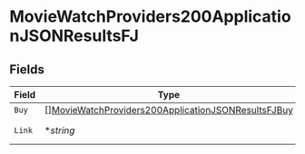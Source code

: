 # MovieWatchProviders200ApplicationJSONResultsFJ


## Fields

| Field                                                                                                                               | Type                                                                                                                                | Required                                                                                                                            | Description                                                                                                                         | Example                                                                                                                             |
| ----------------------------------------------------------------------------------------------------------------------------------- | ----------------------------------------------------------------------------------------------------------------------------------- | ----------------------------------------------------------------------------------------------------------------------------------- | ----------------------------------------------------------------------------------------------------------------------------------- | ----------------------------------------------------------------------------------------------------------------------------------- |
| `Buy`                                                                                                                               | [][MovieWatchProviders200ApplicationJSONResultsFJBuy](../../models/operations/moviewatchproviders200applicationjsonresultsfjbuy.md) | :heavy_minus_sign:                                                                                                                  | N/A                                                                                                                                 |                                                                                                                                     |
| `Link`                                                                                                                              | **string*                                                                                                                           | :heavy_minus_sign:                                                                                                                  | N/A                                                                                                                                 | https://www.themoviedb.org/movie/550-fight-club/watch?locale=FJ                                                                     |